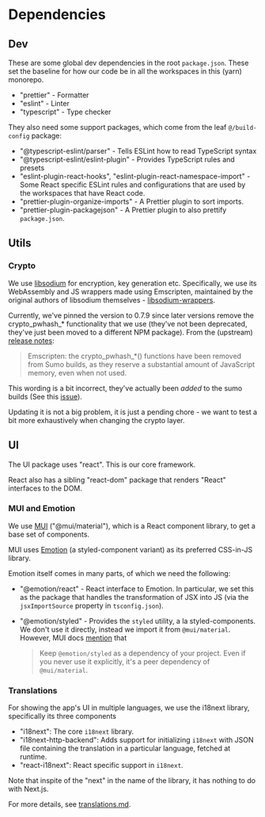 # Dependencies

## Dev

These are some global dev dependencies in the root `package.json`. These set the
baseline for how our code be in all the workspaces in this (yarn) monorepo.

* "prettier" - Formatter
* "eslint" - Linter
* "typescript" - Type checker

They also need some support packages, which come from the leaf `@/build-config`
package:

* "@typescript-eslint/parser" - Tells ESLint how to read TypeScript syntax
* "@typescript-eslint/eslint-plugin" - Provides TypeScript rules and presets
* "eslint-plugin-react-hooks", "eslint-plugin-react-namespace-import" - Some
  React specific ESLint rules and configurations that are used by the workspaces
  that have React code.
* "prettier-plugin-organize-imports" - A Prettier plugin to sort imports.
* "prettier-plugin-packagejson" - A Prettier plugin to also prettify
  `package.json`.

## Utils

### Crypto

We use [libsodium](https://libsodium.gitbook.io/doc/) for encryption, key
generation etc. Specifically, we use its WebAssembly and JS wrappers made using
Emscripten, maintained by the original authors of libsodium themselves -
[libsodium-wrappers](https://github.com/jedisct1/libsodium.js).

Currently, we've pinned the version to 0.7.9 since later versions remove the
crypto_pwhash_* functionality that we use (they've not been deprecated, they've
just been moved to a different NPM package). From the (upstream) [release
notes](https://github.com/jedisct1/libsodium/releases/tag/1.0.19-RELEASE):

> Emscripten: the crypto_pwhash_*() functions have been removed from Sumo
> builds, as they reserve a substantial amount of JavaScript memory, even when
> not used.

This wording is a bit incorrect, they've actually been _added_ to the sumo
builds (See this [issue](https://github.com/jedisct1/libsodium.js/issues/326)).

Updating it is not a big problem, it is just a pending chore - we want to test a
bit more exhaustively when changing the crypto layer.

## UI

The UI package uses "react". This is our core framework.

React also has a sibling "react-dom" package that renders "React" interfaces to
the DOM.

### MUI and Emotion

We use [MUI](https://mui.com) ("@mui/material"), which is a React component
library, to get a base set of components.

MUI uses [Emotion](https://emotion.sh/) (a styled-component variant) as its
preferred CSS-in-JS library.

Emotion itself comes in many parts, of which we need the following:

* "@emotion/react" - React interface to Emotion. In particular, we set this as
  the package that handles the transformation of JSX into JS (via the
  `jsxImportSource` property in `tsconfig.json`).

* "@emotion/styled" - Provides the `styled` utility, a la styled-components. We
  don't use it directly, instead we import it from `@mui/material`. However, MUI
  docs
  [mention](https://mui.com/material-ui/integrations/interoperability/#styled-components)
  that

  > Keep `@emotion/styled` as a dependency of your project. Even if you never
  > use it explicitly, it's a peer dependency of `@mui/material`.

### Translations

For showing the app's UI in multiple languages, we use the i18next library,
specifically its three components

* "i18next": The core `i18next` library.
* "i18next-http-backend": Adds support for initializing `i18next` with JSON file
  containing the translation in a particular language, fetched at runtime.
* "react-i18next": React specific support in `i18next`.

Note that inspite of the "next" in the name of the library, it has nothing to do
with Next.js.

For more details, see [translations.md](translations.md).
